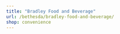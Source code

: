 ```yaml
---
title: "Bradley Food and Beverage"
url: /bethesda/bradley-food-and-beverage/
shop: convenience
---
```

